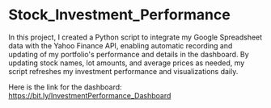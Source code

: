 # Stock_Investment_Performance

In this project, I created a Python script to integrate my Google Spreadsheet data with the Yahoo Finance API, enabling automatic recording and updating of my portfolio's performance and details in the dashboard. By updating stock names, lot amounts, and average prices as needed, my script refreshes my investment performance and visualizations daily.

Here is the link for the dashboard: https://bit.ly/InvestmentPerformance_Dashboard
